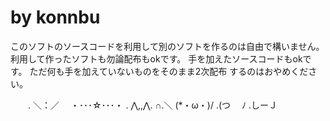 # by konnbu
このソフトのソースコードを利用して別のソフトを作るのは自由で構いません。
利用して作ったソフトも勿論配布もokです。
手を加えたソースコードもokです。
ただ何も手を加えていないものをそのまま2次配布
するのはおやめください。

　　. ＼：／ 
　・･･･☆･･･・ 
. ⋀,,⋀. ∩.＼ 
(*・ω・)/ 
.(つ　 ﾉ 
.しーＪ


